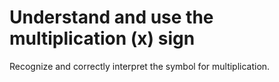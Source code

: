 # Understand and use the multiplication (x) sign

Recognize and correctly interpret the symbol for multiplication.

